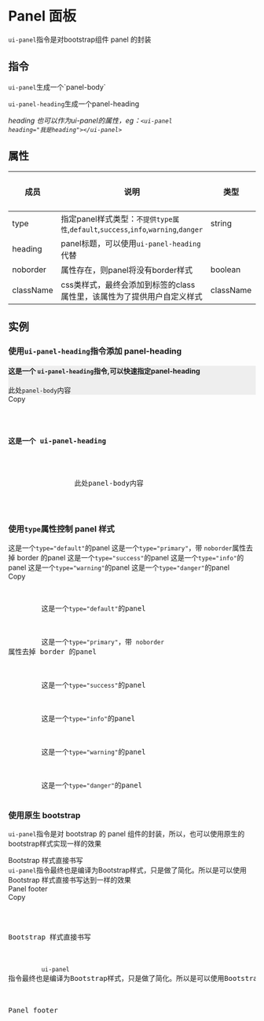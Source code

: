 # Panel 面板

<p class="lead"><code>ui-panel</code>指令是对bootstrap组件 panel 的封装</p>

## 指令

<p><code>ui-panel</code>生成一个`panel-body`</p>
<p><code>ui-panel-heading</code>生成一个panel-heading</p>

*heading 也可以作为ui-panel的属性，eg：<code>&lt;ui-panel heading="我是heading"&gt;&lt;/ui-panel&gt;</code>*

## 属性

| 成员       | 说明             | 类型               | 默认值       |
|-----------|-----------------|--------------------|-------------|
| type      | 指定panel样式类型：`不提供type属性`,`default`,`success`,`info`,`warning`,`danger` | string |   空  |
| heading     | panel标题，可以使用`ui-panel-heading`代替  |  |    |
| noborder   | 属性存在，则panel将没有border样式 | boolean |   无      |
| className   | css类样式，最终会添加到标签的class属性里，该属性为了提供用户自定义样式 | className |   无      |

## 实例

### 使用<code>ui-panel-heading</code>指令添加 panel-heading 

<div class="bs-example" style="background:#eee">
    <ui-panel>
        <ui-panel-heading>
            <h4>这是一个 <code>ui-panel-heading</code>指令,可以快速指定panel-heading</h4></ui-panel-heading>
        <div>
            此处<code>panel-body</code>内容
        </div>
    </ui-panel>
</div>
<div class="zero-clipboard"><span class="btn-clipboard">Copy</span></div>
<div class="highlight">
<pre class="html">
		<ui-panel>
			<ui-panel-heading><h4>这是一个 ui-panel-heading</h4></ui-panel-heading>
			<div>
				此处panel-body内容
			</div>
		</ui-panel>
</pre>
</div>

### 使用<code>type</code>属性控制 panel 样式

<div class="bs-example">
    <!-- panel-default -->
    <ui-panel type="default">
        <ui-panel-heading>这是一个<code>type="default"</code>的panel </ui-panel-heading>
    </ui-panel>
    <!-- panel-primary -->
    <ui-panel type="primary" noborder>
        <ui-panel-heading>这是一个<code>type="primary"</code>，带 <code>noborder</code>属性去掉 border 的panel </ui-panel-heading>
    </ui-panel>
    <!-- panel-success -->
    <ui-panel type="success">
        <ui-panel-heading>这是一个<code>type="success"</code>的panel </ui-panel-heading>
    </ui-panel>
    <!-- panel-info -->
    <ui-panel type="info">
        <ui-panel-heading>这是一个<code>type="info"</code>的panel </ui-panel-heading>
    </ui-panel>
    <!-- panel-warning -->
    <ui-panel type="warning">
        <ui-panel-heading>这是一个<code>type="warning"</code>的panel </ui-panel-heading>
    </ui-panel>
    <!-- panel-danger -->
    <ui-panel type="danger">
        <ui-panel-heading>这是一个<code>type="danger"</code>的panel </ui-panel-heading>
    </ui-panel>
</div>
<div class="zero-clipboard"><span class="btn-clipboard">Copy</span></div>
<div class="highlight">
<pre class="html">
	<!-- panel-default -->
	<ui-panel type="default">
	    <ui-panel-heading>这是一个<code>type="default"</code>的panel </ui-panel-heading>
	</ui-panel>
	<!-- panel-primary -->
	<ui-panel type="primary" noborder>
	    <ui-panel-heading>这是一个<code>type="primary"</code>，带 <code>noborder</code>属性去掉 border 的panel </ui-panel-heading>
	</ui-panel>
	<!-- panel-success -->
	<ui-panel type="success">
	    <ui-panel-heading>这是一个<code>type="success"</code>的panel </ui-panel-heading>
	</ui-panel>
	<!-- panel-info -->
	<ui-panel type="info">
	    <ui-panel-heading>这是一个<code>type="info"</code>的panel </ui-panel-heading>
	</ui-panel>
	<!-- panel-warning -->
	<ui-panel type="warning">
	    <ui-panel-heading>这是一个<code>type="warning"</code>的panel </ui-panel-heading>
	</ui-panel>
	<!-- panel-danger -->
	<ui-panel type="danger">
	    <ui-panel-heading>这是一个<code>type="danger"</code>的panel </ui-panel-heading>
	</ui-panel>
</pre>
</div>

### 使用原生 bootstrap 

<p class="lead"><code>ui-panel</code>指令是对 bootstrap 的 panel 组件的封装，所以，也可以使用原生的bootstrap样式实现一样的效果</p>
<div class="bs-example">
	<!-- Bootstrap 样式直接书写 -->
	<div class="panel panel-primary">
	    <div class="panel-heading">Bootstrap 样式直接书写</div>
	    <div class="panel-body">
	        <code>ui-panel</code>指令最终也是编译为Bootstrap样式，只是做了简化。所以是可以使用Bootstrap 样式直接书写达到一样的效果
	    </div>
	    <div class="panel-footer">Panel footer</div>
	</div>
</div>
<div class="zero-clipboard"><span class="btn-clipboard">Copy</span></div>
<div class="highlight">
<pre>
		<!-- Bootstrap 样式直接书写 -->
<div class="panel panel-primary">
    <div class="panel-heading">Bootstrap 样式直接书写</div>
    <div class="panel-body">
        <code>ui-panel</code>指令最终也是编译为Bootstrap样式，只是做了简化。所以是可以使用Bootstrap 样式直接书写达到一样的效果
    </div>
    <div class="panel-footer">Panel footer</div>
</div>

</pre>
</div>
